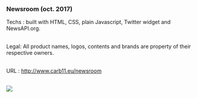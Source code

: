 <h3>Newsroom (oct. 2017)</h3>

Techs : built with HTML, CSS, plain Javascript, Twitter widget and NewsAPI.org.<br><br>

Legal: All product names, logos, contents and brands are property of their respective owners.<br><br>

URL : <a href="http://www.carb11.eu/newsroom">http://www.carb11.eu/newsroom</a><br><br>

<img src="http://www.carb11.eu/static/nrv1_preview.jpg" />
